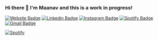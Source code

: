### Hi there 👋 I'm Maanav and this is a work in progress!
[![Website Badge](https://img.shields.io/badge/MaanavDalal.com-3d8ddf?style=for-the-badge&logo=Safari&logoColor=white&link=https://maanavdalal.com/)](https://maanavdalal.com/)
[![Linkedin Badge](https://img.shields.io/badge/MaanavDalal-0077B5?style=for-the-badge&logo=Linkedin&logoColor=white&link=https://www.linkedin.com/in/maanavdalal/)](https://www.linkedin.com/in/maanavdalal/)
[![Instagram Badge](https://img.shields.io/badge/Maanav__-E4405F?style=for-the-badge&logo=Instagram&logoColor=white&link=https://www.instagram.com/maanav_/)](https://www.instagram.com/maanav_/)
[![Spotify Badge](https://img.shields.io/badge/Maanav-1ED760?style=for-the-badge&logo=Spotify&logoColor=white&link=https://open.spotify.com/user/ultimated100)](https://open.spotify.com/user/ultimated100)
[![Gmail Badge](https://img.shields.io/badge/Email_me!-D14836?style=for-the-badge&logo=Gmail&logoColor=white&link=mailto:maanavdalal@gmail.com)](mailto:maanavdalal@gmail.com)

[![Spotify](https://maanavd.vercel.app/api/spotify)](https://open.spotify.com/user/ultimated100)

